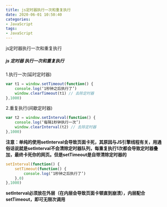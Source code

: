 ```yaml
---
title: js定时器执行一次和重复执行
date: 2020-06-01 10:50:40
categories:
- JavaScript
tags:
- JavaScript
---
```

js定时器执行一次和重复执行
<!-- more -->
##### js 定时器 执行一次和重复执行
1.执行一次(延时定时器)
```JavaScript
var t1 = window.setTimeout(function() {
	console.log(‘1秒钟之后执行了’)
	window.clearTimeout(t1) // 去除定时器
},1000)
```
2.重复执行(间歇定时器)
```JavaScript
var t2 = window.setInterval(function() {
	console.log(‘每隔1秒钟执行一次’)
	window.clearInterval(t2) // 去除定时器
},1000)
```
**注意：单纯的使用setInterval会导致页面卡死，其原因与JS引擎线程有关，用通俗话说就是setInterval不会清除定时器队列，每重复执行1次都会导致定时器叠加，最终卡死你的网页。但是setTimeout是自带清除定时器的**
```JavaScript
setInterval(function() {
	setTimeout(function() {
		console.log(‘1秒钟之后执行了’)
	},0)
},1000)
```
**setInterval必须放在外层（在内层会导致页面卡顿直到崩溃），内层配合setTimeout，即可无限次调用**